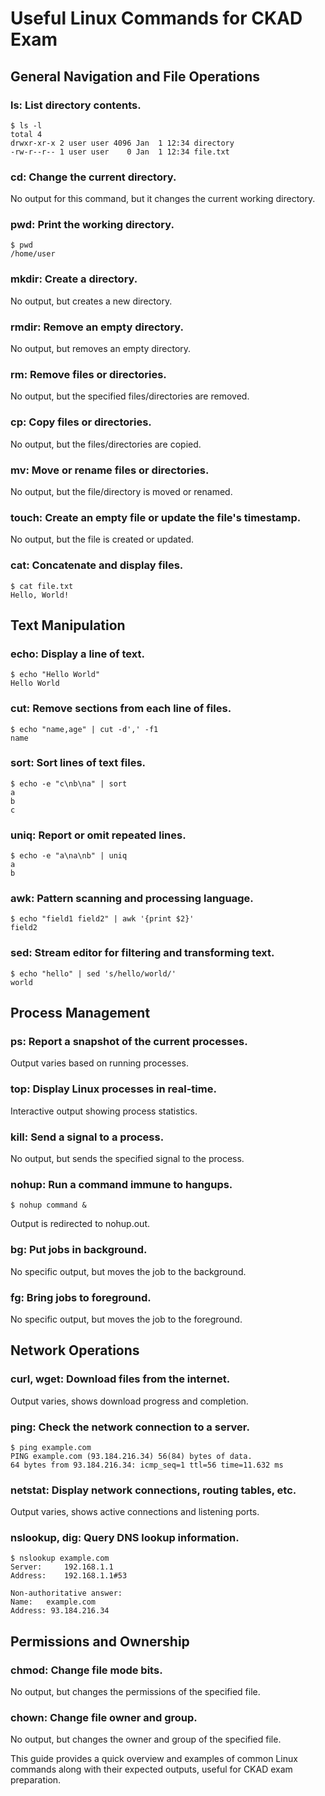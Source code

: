 # Useful Linux Commands for CKAD Exam

## General Navigation and File Operations

### ls: List directory contents.
```
$ ls -l
total 4
drwxr-xr-x 2 user user 4096 Jan  1 12:34 directory
-rw-r--r-- 1 user user    0 Jan  1 12:34 file.txt
```

### cd: Change the current directory.
No output for this command, but it changes the current working directory.

### pwd: Print the working directory.
```
$ pwd
/home/user
```

### mkdir: Create a directory.
No output, but creates a new directory.

### rmdir: Remove an empty directory.
No output, but removes an empty directory.

### rm: Remove files or directories.
No output, but the specified files/directories are removed.

### cp: Copy files or directories.
No output, but the files/directories are copied.

### mv: Move or rename files or directories.
No output, but the file/directory is moved or renamed.

### touch: Create an empty file or update the file's timestamp.
No output, but the file is created or updated.

### cat: Concatenate and display files.
```
$ cat file.txt
Hello, World!
```

## Text Manipulation

### echo: Display a line of text.
```
$ echo "Hello World"
Hello World
```

### cut: Remove sections from each line of files.
```
$ echo "name,age" | cut -d',' -f1
name
```

### sort: Sort lines of text files.
```
$ echo -e "c\nb\na" | sort
a
b
c
```

### uniq: Report or omit repeated lines.
```
$ echo -e "a\na\nb" | uniq
a
b
```

### awk: Pattern scanning and processing language.
```
$ echo "field1 field2" | awk '{print $2}'
field2
```

### sed: Stream editor for filtering and transforming text.
```
$ echo "hello" | sed 's/hello/world/'
world
```

## Process Management

### ps: Report a snapshot of the current processes.
Output varies based on running processes.

### top: Display Linux processes in real-time.
Interactive output showing process statistics.

### kill: Send a signal to a process.
No output, but sends the specified signal to the process.

### nohup: Run a command immune to hangups.
```
$ nohup command &
```
Output is redirected to nohup.out.

### bg: Put jobs in background.
No specific output, but moves the job to the background.

### fg: Bring jobs to foreground.
No specific output, but moves the job to the foreground.

## Network Operations

### curl, wget: Download files from the internet.
Output varies, shows download progress and completion.

### ping: Check the network connection to a server.
```
$ ping example.com
PING example.com (93.184.216.34) 56(84) bytes of data.
64 bytes from 93.184.216.34: icmp_seq=1 ttl=56 time=11.632 ms
```

### netstat: Display network connections, routing tables, etc.
Output varies, shows active connections and listening ports.

### nslookup, dig: Query DNS lookup information.
```
$ nslookup example.com
Server:		192.168.1.1
Address:	192.168.1.1#53

Non-authoritative answer:
Name:	example.com
Address: 93.184.216.34
```

## Permissions and Ownership

### chmod: Change file mode bits.
No output, but changes the permissions of the specified file.

### chown: Change file owner and group.
No output, but changes the owner and group of the specified file.

This guide provides a quick overview and examples of common Linux commands along with their expected outputs, useful for CKAD exam preparation.
